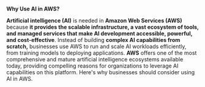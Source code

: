 **Why Use AI in AWS?**

**Artificial intelligence (AI)** is needed in **Amazon Web Services (AWS)** because **it provides the scalable infrastructure, a vast ecosystem of tools, and managed services that make AI development accessible, powerful, and cost-effective**. Instead of building **complex AI capabilities from scratch,** businesses use AWS to run and scale AI workloads efficiently, from training models to deploying applications.
**AWS** offers one of the most comprehensive and mature artificial intelligence ecosystems available today, providing compelling reasons for organizations to leverage AI capabilities on this platform. Here's why businesses should consider using AI in AWS.
